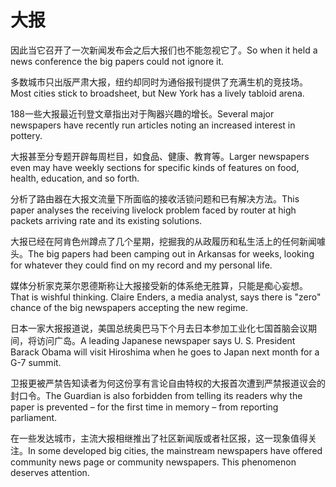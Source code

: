 # 大报

<p><span class="chinese">因此当它召开了一次新闻发布会之后大报们也不能忽视它了。</span><span class="english">So when it held a news conference the big papers could not ignore it.</span></p>

<p><span class="chinese">多数城市只出版严肃大报，纽约却同时为通俗报刊提供了充满生机的竞技场。</span><span class="english">Most cities stick to broadsheet, but New York has a lively tabloid arena.</span></p>

<p><span class="chinese">188一些大报最近刊登文章指出对于陶器兴趣的增长。</span><span class="english">Several major newspapers have recently run articles noting an increased interest in pottery.</span></p>

<p><span class="chinese">大报甚至分专题开辟每周栏目，如食品、健康、教育等。</span><span class="english">Larger newspapers even may have weekly sections for specific kinds of features on food, health, education, and so forth.</span></p>

<p><span class="chinese">分析了路由器在大报文流量下所面临的接收活锁问题和已有解决方法。</span><span class="english">This paper analyses the receiving livelock problem faced by router at high packets arriving rate and its existing solutions.</span></p>

<p><span class="chinese">大报已经在阿肯色州蹲点了几个星期，挖掘我的从政履历和私生活上的任何新闻噱头。</span><span class="english">The big papers had been camping out in Arkansas for weeks, looking for whatever they could find on my record and my personal life.</span></p>

<p><span class="chinese">媒体分析家克莱尔恩德斯称让大报接受新的体系绝无胜算，只能是痴心妄想。</span><span class="english">That is wishful thinking. Claire Enders, a media analyst, says there is "zero" chance of the big newspapers accepting the new regime.</span></p>

<p><span class="chinese">日本一家大报报道说，美国总统奥巴马下个月去日本参加工业化七国首脑会议期间，将访问广岛。</span><span class="english">A leading Japanese newspaper says U. S. President Barack Obama will visit Hiroshima when he goes to Japan next month for a G-7 summit.</span></p>

<p><span class="chinese">卫报更被严禁告知读者为何这份享有言论自由特权的大报首次遭到严禁报道议会的封口令。</span><span class="english">The Guardian is also forbidden from telling its readers why the paper is prevented – for the first time in memory – from reporting parliament.</span></p>

<p><span class="chinese">在一些发达城市，主流大报相继推出了社区新闻版或者社区报，这一现象值得关注。</span><span class="english">In some developed big cities, the mainstream newspapers have offered community news page or community newspapers. This phenomenon deserves attention.</span></p>

